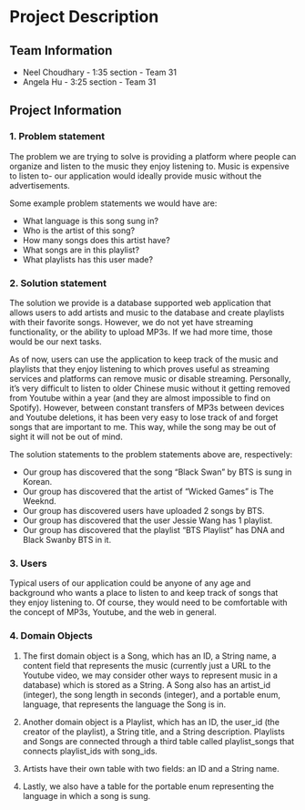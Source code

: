 # Project Description

## Team Information
- Neel Choudhary - 1:35 section - Team 31
- Angela Hu - 3:25 section - Team 31

## Project Information 
### 1. Problem statement
  
The problem we are trying to solve is providing a platform where people can organize and listen to the music they enjoy listening to. Music is expensive to listen to- our application would ideally provide music without the advertisements.

  Some example problem statements we would have are:
  - What language is this song sung in?
  - Who is the artist of this song?
  - How many songs does this artist have?
  - What songs are in this playlist?
  - What playlists has this user made?

### 2. Solution statement
The solution we provide is a database supported web application that allows users to add artists and music to the database and create playlists with their favorite songs. However, we do not yet have streaming functionality, or the ability to upload MP3s. If we had more time, those would be our next tasks. 

As of now, users can use the application to keep track of the music and playlists that they enjoy listening to which proves useful as streaming services and platforms can remove music or disable streaming. Personally, it’s very difficult to listen to older Chinese music without it getting removed from Youtube within a year (and they are almost impossible to find on Spotify). However, between constant transfers of MP3s between devices and Youtube deletions, it has been very easy to lose track of and forget songs that are important to me. This way, while the song may be out of sight it will not be out of mind. 

The solution statements to the problem statements above are, respectively:
 - Our group has discovered that the song “Black Swan” by BTS is sung in Korean.
 - Our group has discovered that the artist of “Wicked Games” is The Weeknd.
 - Our group has discovered users have uploaded 2 songs by BTS.
 - Our group has discovered that the user Jessie Wang has 1 playlist.
 - Our group has discovered that the playlist “BTS Playlist” has DNA and Black Swanby BTS in it. 
 
 ### 3. Users
Typical users of our application could be anyone of any age and background who wants a place to listen to and keep track of songs that they enjoy listening to. Of course, they would need to be comfortable with the concept of MP3s, Youtube, and the web in general. 

### 4. Domain Objects
1. The first domain object is a Song, which has an ID, a String name,  a content field that represents the music (currently just a URL to the Youtube video, we may consider other ways to represent music in a database) which is stored as a String. A Song also has an artist_id (integer), the song length in seconds (integer), and a portable enum, language, that represents the language the Song is in. 

2. Another domain object is a Playlist, which has an ID, the user_id (the creator of the playlist), a String title, and a String description. Playlists and Songs are connected through a third table called playlist_songs that connects playlist_ids with song_ids.

3. Artists have their own table with two fields: an ID and a String name.

4. Lastly, we also have a table for the portable enum representing the language in which a song is sung. 
